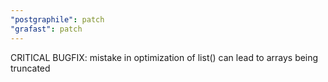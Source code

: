 ```yaml
---
"postgraphile": patch
"grafast": patch
---
```


CRITICAL BUGFIX: mistake in optimization of list() can lead to arrays being
truncated

